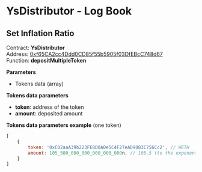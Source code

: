 # YsDistributor - Log Book

## Set Inflation Ratio

Contract: **YsDistributor**\
Address: [0xf65CA2cc4Ddd0CD85f55b5905f03DfEBcC748d67](https://etherscan.io/address/0xf65CA2cc4Ddd0CD85f55b5905f03DfEBcC748d67#code)\
Function: **depositMultipleToken**

**Parameters**
- Tokens data (array)

**Tokens data parameters**
- **token**: address of the token
- **amount**: deposited amount

**Tokens data parameters example** (one token)
```js
[
    {
        token: '0xC02aaA39b223FE8D0A0e5C4F27eAD9083C756Cc2', // WETH
        amount: 105_500_000_000_000_000_000n, // 105.5 (to the exponential 10**18)
    }
]
```